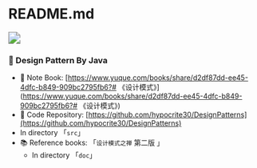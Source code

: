 # README.md

<img src="https://z3.ax1x.com/2021/04/15/cRN1Nd.png" style="zoom:150%;" />

### 📌 Design Pattern By Java



- 📕 Note Book: [https://www.yuque.com/books/share/d2df87dd-ee45-4dfc-b849-909bc2795fb6?# 《设计模式》](https://www.yuque.com/books/share/d2df87dd-ee45-4dfc-b849-909bc2795fb6?# 《设计模式》)
- 📂 Code Repository: [https://github.com/hypocrite30/DesignPatterns](https://github.com/hypocrite30/DesignPatterns)
- In directory 「`src`」
- 📚 Reference books:  「`设计模式之禅` 第二版 」
  - In directory 「`doc`」
